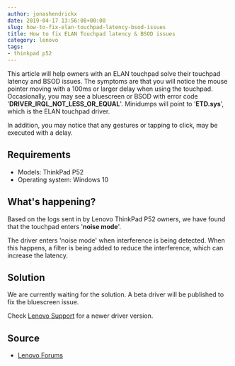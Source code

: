 ```yaml
---
author: jonashendrickx
date: 2019-04-17 13:56:08+00:00
slug: how-to-fix-elan-touchpad-latency-bsod-issues
title: How to fix ELAN Touchpad latency & BSOD issues
category: lenovo
tags:
- thinkpad p52
---
```

This article will help owners with an ELAN touchpad solve their touchpad latency and BSOD issues. The symptoms are that you will notice the mouse pointer moving with a 100ms or larger delay when using the touchpad. Occasionally, you may see a bluescreen or BSOD with error code '**DRIVER_IRQL_NOT_LESS_OR_EQUAL**'. Minidumps will point to '**ETD.sys**', which is the ELAN touchpad driver.

In addition, you may notice that any gestures or tapping to click, may be executed with a delay.

## Requirements

  * Models: ThinkPad P52
  * Operating system: Windows 10

## What's happening?

Based on the logs sent in by Lenovo ThinkPad P52 owners, we have found that the touchpad enters '**noise mode**'.

The driver enters 'noise mode' when interference is being detected. When this happens, a filter is being added to reduce the interference, which can increase the latency.

## Solution

We are currently waiting for the solution. A beta driver will be published to fix the bluescreen issue.

Check [Lenovo Support](https://pcsupport.lenovo.com/us/en/products/laptops-and-netbooks/thinkpad-p-series-laptops/thinkpad-p52-type-20m9-20ma/downloads) for a newer driver version.

## Source

  * [Lenovo Forums](https://forums.lenovo.com/t5/ThinkPad-P-and-W-Series-Mobile/P52-ELAN-Touchpad-driver-ETD-sys-issues-latency-spikes-BSoD/td-p/4260487)